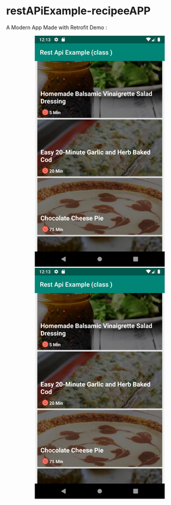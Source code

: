 # restAPiExample-recipeeAPP
 A Modern App Made with Retrofit
 Demo : 
 
<p align="center">
  <img src="https://github.com/rahat14/restAPiExample-_recipee_-/blob/master/Screenshot_1579112009.png" width="350" title="hover text">
  <img src="https://github.com/rahat14/restAPiExample-_recipee_-/blob/master/Screenshot_1579112009.png" width="350" alt="accessibility text">
</p>
